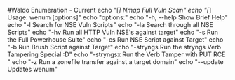 #Waldo Enumeration - Current
echo "[*] Nmap Full Vuln Scan"
echo "[*] Usage: wenum <target> [options]"
echo "options:"
echo "-h, --help                    Show Brief Help"
echo "-l                            Search for NSE Vuln Scripts"
echo "-la                           Search through all NSE Scripts"
echo "-hv                           Run all HTTP Vuln NSE's against target"
echo "-s                            Run the Full Powerhouse Suite"
echo "-cs                           Run NSE Script against Target"
echo "-b                            Run Brush Script against Target"
echo "-stryngs                      Run the stryngs Verb Tampering Special :D"
echo "-stryngsx                     Run the Verb Tamper with PUT RCE <TARGET>"
echo "-z                            Run a zonefile transfer against a target domain"
echo "--update                      Updates wenum"
